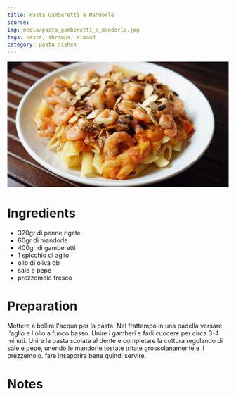 ```yaml
---
title: Pasta Gamberetti e Mandorle
source: 
img: media/pasta_gamberetti_e_mandorle.jpg
tags: pasta, shrimps, almond
category: pasta dishes
---
```


![Pasta Gamberetti e Mandorle](media/pasta_gamberetti_e_mandorle.jpg)

Ingredients
===========

* 320gr di penne rigate
* 60gr di mandorle
* 400gr di gamberetti
* 1 spicchio di aglio
* olio di oliva qb
* sale e pepe
* prezzemolo fresco

Preparation
===========

Mettere a bollire l'acqua per la pasta. Nel frattempo in una padella versare l'aglio e l'olio a fuoco basso. Unire i gamberi e farli cuocere per circa 3-4 minuti. Unire la pasta scolata al dente e completare la cottura regolando di sale e pepe, unendo le mandorle tostate tritate grossolanamente e il prezzemolo. fare insaporire bene quindi servire.

Notes
=====
